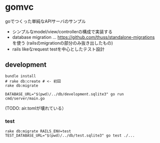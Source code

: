 # gomvc

goでつくった単純なAPIサーバのサンプル

- シンプルなmodel/view/controllerの構成で実装する
- database migration ... https://github.com/thuss/standalone-migrations を使う (railsのmigrationの部分のみ抜き出したもの)
- rails likeなrequest testを中心としたテスト設計


## development

```
bundle install
# rake db:create # <- 初回
rake db:migrate

DATABASE_URL="$(pwd)/../db/development.sqlite3" go run cmd/server/main.go
```

(TODO: air.tomlが壊れている）

### test

```
rake db:migrate RAILS_ENV=test
TEST_DATABASE_URL="$(pwd)/../db/test.sqlite3" go test ./...
```
